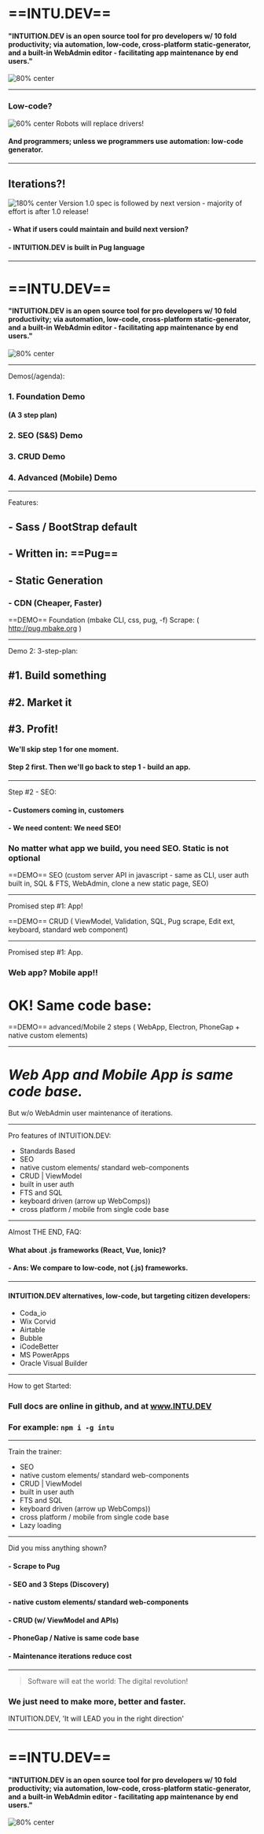 <!-- $theme: gaia -->
<!-- prerender: false -->
<!-- footer: www.INTU.DEV -->
<!-- *template: invert -->
#  ==INTU.DEV==

#### "INTUITION.DEV is an open source tool for pro developers w/ 10 fold productivity; via automation, low-code, cross-platform static-generator, and a built-in WebAdmin editor - facilitating app maintenance by end users."
![80% center](good_cheap_fast.png)

---
<!-- page_number: true -->

###  Low-code?
![60% center](truck.png)
Robots will replace drivers!
#### And programmers; unless we programmers use automation: low-code generator.

---


## Iterations?!
![180% center](iterative.png)
Version 1.0 spec is followed by next version - majority of effort is after 1.0 release!
#### - What if users could maintain and build next version?
#### - INTUITION.DEV is built in Pug language

---

<!-- *template: invert -->
#  ==INTU.DEV==

#### "INTUITION.DEV is an open source tool for pro developers w/ 10 fold productivity; via automation, low-code, cross-platform static-generator, and a built-in WebAdmin editor - facilitating app maintenance by end users."
![80% center](good_cheap_fast.png)

---

Demos(/agenda):
### 1. Foundation Demo
####  (A 3 step plan)
### 2. SEO (S&S) Demo
### 3. CRUD Demo
### 4. Advanced (Mobile) Demo

---

Features:

## - Sass / BootStrap default
## - Written in: ==Pug==
## - Static Generation
### - CDN (Cheaper, Faster)

==DEMO== Foundation (mbake CLI, css, pug, -f)
Scrape: ( http://pug.mbake.org )

---
Demo 2: 3-step-plan:
## #1. Build something
## #2. Market it
## #3. Profit!

#### We'll skip step 1 for one moment.
#### Step 2 first. Then we'll go back to step 1 - build an app.

---
<!-- *template: invert -->
Step #2 - SEO:
#### - Customers coming in, customers
#### - We need content: We need SEO!
### No matter what app we build, you need SEO. Static is not optional

==DEMO== SEO (custom server API in javascript - same as CLI, user auth built in, SQL & FTS, WebAdmin, clone a new static page,  SEO)

---

Promised step #1: App!

==DEMO== CRUD ( ViewModel, Validation, SQL, Pug scrape, Edit ext, keyboard, standard web component)

---
<!-- *template: invert -->
Promised step #1: App.

### Web app? Mobile app!!

# OK! Same code base:

==DEMO== advanced/Mobile 2 steps ( WebApp, Electron, PhoneGap + native custom elements)

---

# *Web App and Mobile App is same code base.*
But w/o WebAdmin user maintenance of iterations.

---

 Pro features of INTUITION.DEV:
- Standards Based
- SEO
- native custom elements/ standard web-components
- CRUD | ViewModel
- built in user auth
- FTS and SQL
- keyboard driven (arrow up WebComps))
- cross platform / mobile from single code base


---

Almost THE END, FAQ:
#### What about .js frameworks (React, Vue, Ionic)? 
#### - Ans: We compare to low-code, not (.js) frameworks. 

---


<!-- *template: invert -->
#### INTUITION.DEV alternatives, low-code, but targeting citizen developers: 
- Coda_io
- Wix Corvid
- Airtable
- Bubble
- iCodeBetter
- MS PowerApps
- Oracle Visual Builder
---
How to get Started:

### Full docs are online in github, and at www.INTU.DEV
### For example: `npm i -g intu`

--- 

Train the trainer: 
- SEO
- native custom elements/ standard web-components
- CRUD | ViewModel
- built in user auth
- FTS and SQL
- keyboard driven (arrow up WebComps))
- cross platform / mobile from single code base
- Lazy loading

---

Did you miss anything shown? 
#### - Scrape to Pug
#### - SEO and 3 Steps (Discovery)
#### - native custom elements/ standard web-components
#### - CRUD (w/ ViewModel and APIs)
#### - PhoneGap / Native is same code base
#### - Maintenance iterations reduce cost
---

> Software will eat the world: The digital revolution!
### We just need to make more, better and faster.
INTUITION.DEV, 'It will LEAD you in the right direction'

---

<!-- *template: invert -->
#  ==INTU.DEV==

#### "INTUITION.DEV is an open source tool for pro developers w/ 10 fold productivity; via automation, low-code, cross-platform static-generator, and a built-in WebAdmin editor - facilitating app maintenance by end users."
![80% center](good_cheap_fast.png)


















